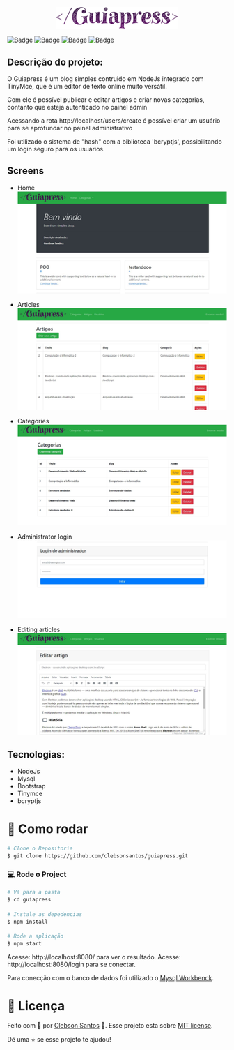 <p align="center" >
    <img src="./github/logo.png" width="280">
</p>

![Badge](https://img.shields.io/static/v1?label=NodeJs&message=Interpreter&color=brightgreen)
![Badge](https://img.shields.io/static/v1?label=Javascript&message=language&color=yellow)
![Badge](https://img.shields.io/static/v1?label=TinyMce&message=Editor&color=blue)
![Badge](https://img.shields.io/static/v1?label=BcryptJS&message=Hash&color=orange)



## Descrição do projeto:

<p> O Guiapress é um blog simples contruido em NodeJs integrado com TinyMce, que é um editor de texto online muito versátil.</p>
<p> Com ele é possível publicar e editar artigos e criar novas categorias, contanto que esteja autenticado no painel admin</p>
<p> Acessando a rota http://localhost/users/create é possível criar um usuário para se aprofundar no painel administrativo</p>
<p> Foi utilizado o sistema de "hash" com a biblioteca 'bcryptjs', possibilitando um login seguro para os usuários.</p>



## Screens

- Home
    <img src="./github/home.jpg" >

- Articles
    <img src="./github/articles.jpg" >

- Categories
    <img src="./github/categories.jpg" >

- Administrator login
    <img src="./github/login.jpg" >

- Editing articles
    <img src="./github/edit-articles.jpg" >


## Tecnologias:

- NodeJs
- Mysql
- Bootstrap
- Tinymce
- bcryptjs

# :construction_worker: Como rodar
```bash
# Clone o Repositoria
$ git clone https://github.com/clebsonsantos/guiapress.git
```

### 💻 Rode o Project 

```bash
# Vá para a pasta
$ cd guiapress

# Instale as depedencias
$ npm install

# Rode a aplicação
$ npm start
```
Acesse: http://localhost:8080/ para ver o resultado.
Acesse: http://localhost:8080/login para se conectar.


Para conecção com o banco de dados foi utilizado o [Mysql Workbenck](https://dev.mysql.com/downloads/workbench/).


# :closed_book: Licença


Feito com 💙 por  [Clebson Santos](https://github.com/clebsonsantos) 🚀.
Esse projeto esta sobre [MIT license](./LICENSE).


Dê uma ⭐️ se esse projeto te ajudou!
